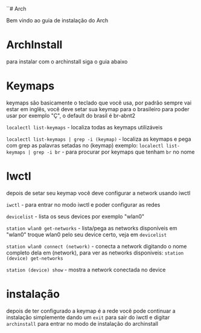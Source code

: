 ``# Arch

Bem vindo ao guia de instalação do Arch

# ArchInstall
para instalar com o archinstall siga o guia abaixo

# Keymaps

keymaps são basicamente o teclado que você usa, por padrão sempre vai estar em inglês, você deve setar sua keymap para o brasileiro para poder usar por exemplo "Ç", o default do brasil é br-abnt2

```localectl list-keymaps``` - localiza todas as keymaps utilizáveis

```localectl list-keymaps | grep -i (keymap)``` - localiza as keymaps e pega com grep as palavras setadas no (keymap) exemplo: ```localectl list-keymaps | grep -i br``` - para procurar por keymaps que tenham ```br``` no nome

# Iwctl

depois de setar seu keymap você deve configurar a network usando iwctl

```iwctl``` - para entrar no modo iwctl e poder configurar as redes

```devicelist``` - lista os seus devices por exemplo "wlan0"

```station wlan0 get-networks``` -  lista/pega as networks disponíveis em "wlan0" troque wlan0 pelo seu device certo, veja em ```devicelist```

```station wlan0 connect (network)``` - conecta a network digitando o nome completo dela em (network), para ver as networks disponiveis: ```station (device) get-networks```

```station (device) show``` - mostra a network conectada no device

# instalação 

depois de ter configurado a keymap é a rede você pode continuar a instalação simplemente dando um ```exit``` para sair do iwctl e digitar ```archinstall``` para entrar no modo de instalação do archinstall
